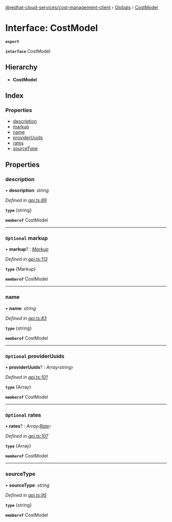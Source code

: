 [@redhat-cloud-services/cost-management-client](../README.md) › [Globals](../globals.md) › [CostModel](costmodel.md)

# Interface: CostModel

**`export`** 

**`interface`** CostModel

## Hierarchy

* **CostModel**

## Index

### Properties

* [description](costmodel.md#description)
* [markup](costmodel.md#optional-markup)
* [name](costmodel.md#name)
* [providerUuids](costmodel.md#optional-provideruuids)
* [rates](costmodel.md#optional-rates)
* [sourceType](costmodel.md#sourcetype)

## Properties

###  description

• **description**: *string*

*Defined in [api.ts:89](https://github.com/RedHatInsights/javascript-clients/blob/master/packages/cost-management/api.ts#L89)*

**`type`** {string}

**`memberof`** CostModel

___

### `Optional` markup

• **markup**? : *[Markup](../modules/markup.md)*

*Defined in [api.ts:113](https://github.com/RedHatInsights/javascript-clients/blob/master/packages/cost-management/api.ts#L113)*

**`type`** {Markup}

**`memberof`** CostModel

___

###  name

• **name**: *string*

*Defined in [api.ts:83](https://github.com/RedHatInsights/javascript-clients/blob/master/packages/cost-management/api.ts#L83)*

**`type`** {string}

**`memberof`** CostModel

___

### `Optional` providerUuids

• **providerUuids**? : *Array‹string›*

*Defined in [api.ts:101](https://github.com/RedHatInsights/javascript-clients/blob/master/packages/cost-management/api.ts#L101)*

**`type`** {Array<string>}

**`memberof`** CostModel

___

### `Optional` rates

• **rates**? : *Array‹[Rate](rate.md)›*

*Defined in [api.ts:107](https://github.com/RedHatInsights/javascript-clients/blob/master/packages/cost-management/api.ts#L107)*

**`type`** {Array<Rate>}

**`memberof`** CostModel

___

###  sourceType

• **sourceType**: *string*

*Defined in [api.ts:95](https://github.com/RedHatInsights/javascript-clients/blob/master/packages/cost-management/api.ts#L95)*

**`type`** {string}

**`memberof`** CostModel
